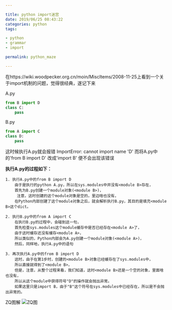 ```yaml
---

title: python import迷宫
date: 2019/06/25 08:43:22  
categories: python
tags: 

- python
- grammar
- import

permalink: python_maze

---
```




在https://wiki.woodpecker.org.cn/moin/MiscItems/2008-11-25上看到一个关于import机制的问题，觉得很经典，遂记下来

A.py
```python
from B import D
class C:
	pass
```

<!--more--> 

B.py

```python
from A import C
class D:
	pass
```
这时候执行A.py就会报错 ImportError: cannot import name 'D'
而将A.py中的'from B import D' 改成'import B' 便不会出现该错误

**执行A.py的过程如下：**
```b
1. 执行A.py中的from B import D
	由于是执行的python A.py，所以在sys.modules中并没有<module B>存在，
	首先为B.py创建一个module对象(<module B>)，
	 注意，这时创建的这个module对象是空的，里边啥也没有，
	在Python内部创建了这个module对象之后，就会解析执行B.py，其目的是填充<module B>这个dict。	

2. 执行B.py中的from A import C
	在执行B.py的过程中，会碰到这一句，
	首先检查sys.modules这个module缓存中是否已经存在<module A>了，
	由于这时缓存还没有缓存<module A>，
	所以类似的，Python内部会为A.py创建一个module对象(<module A>)，
	然后，同样地，执行A.py中的语句

3. 再次执行A.py中的from B import D
	这时，由于在第1步时，创建的<module B>对象已经缓存在了sys.modules中，
	所以直接就得到了<module B>，
	但是，注意，从整个过程来看，我们知道，这时<module B>还是一个空的对象，里面啥也没有，
	所以从这个module中获得符号"D"的操作就会抛出异常。
	如果这里只是import B，由于"B"这个符号在sys.modules中已经存在，所以是不会抛出异常的。
```

ZQ图解
![ZQ图](https://img-blog.csdnimg.cn/20190625084442568.png?type_ZmFuZ3poZW5naGVpdGk,shadow_10,text_aHR0cHM6Ly9ibG9nLmNzZG4ubmV0L01TRE5fdGFuZw==,size_16,color_FFFFFF,t_70)